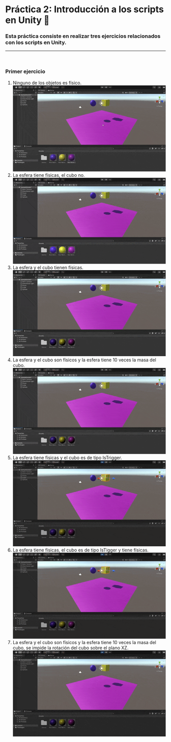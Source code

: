 # Práctica 2: Introducción a los scripts en Unity 📌

### Esta práctica consiste en realizar tres ejercicios relacionados con los scripts en Unity.
-----------------------------------
<br />

### **Primer ejercicio**

1. Ninguno de los objetos es físico.
   <br />
   ![ejercicio1](./img/ejercicio1.gif)
2. La esfera tiene físicas, el cubo no.
   <br />
   ![ejercicio2](./img/ejercicio2.gif)
3. La esfera y el cubo tienen físicas.
   <br />
   ![ejercicio3](./img/ejercicio3.gif)
4. La esfera y el cubo son físicos y la esfera tiene 10 veces la masa del cubo.
   <br />
   ![ejercicio4](./img/ejercicio4.gif)
5. La esfera tiene físicas y el cubo es de tipo IsTrigger.
   <br />
   ![ejercicio5](./img/ejercicio5.gif)
6. La esfera tiene físicas, el cubo es de tipo IsTigger y tiene físicas.
   <br />
   ![ejercicio6](./img/ejercicio6.gif)
7. La esfera y el cubo son físicos y la esfera tiene 10 veces la masa del cubo, se impide la rotación del cubo sobre el plano XZ.
   <br />
   ![ejercicio7](./img/ejercicio7.gif)

